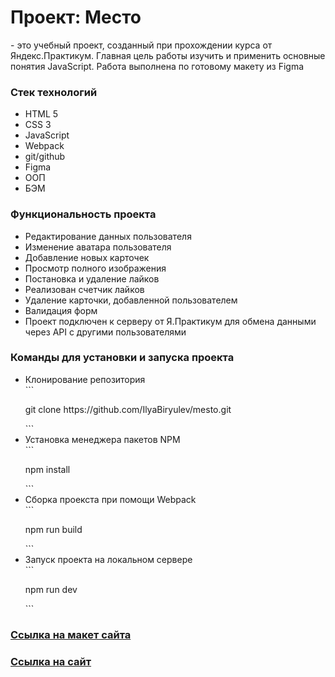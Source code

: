 <h1> Проект: Место</h1>
<p>- это учебный проект, созданный при прохождении курса от Яндекс.Практикум. Главная цель работы изучить и применить основные понятия JavaScript. Работа выполнена по готовому макету из Figma</p>

<h3>Стек технологий</h3>
<ul>
  <li>HTML 5</li>
  <li>CSS 3</li>
  <li>JavaScript</li>
  <li>Webpack</li>
  <li>git/github</li>
  <li>Figma</li>
  <li>ООП</li>
  <li>БЭМ</li>
</ul>

<h3>Функциональность проекта</h3>
<ul>
  <li>Редактирование данных пользователя</li>
  <li>Изменение аватара пользователя</li>
  <li>Добавление новых карточек</li>
  <li>Просмотр полного изображения</li>
  <li>Постановка и удаление лайков</li>
  <li>Реализован счетчик лайков</li>
  <li>Удаление карточки, добавленной пользователем</li>
  <li>Валидация форм</li>
  <li>Проект подключен к серверу от Я.Практикум для обмена данными через API с другими пользователями</li>
</ul>

<h3>Команды для установки и запуска проекта</h3>
<ul>
  <li>Клонирование репозитория</li>
  ```<p>git clone https://github.com/IlyaBiryulev/mesto.git</p>```
  <li>Установка менеджера пакетов NPM</li>
  ```<p>npm install</p>```
  <li>Сборка проекста при помощи Webpack</li>
  ```<p>npm run build</p>```
  <li>Запуск проекта на локальном сервере</li>
  ```<p>npm run dev</p>```
</ul>

<h3><a href="https://www.figma.com/file/2cn9N9jSkmxD84oJik7xL7/JavaScript.-Sprint-4?node-id=0%3A1&t=rZ1yRexqgFY3MnVG-0">Ссылка на макет сайта</a></h3>
<h3><a href="https://ilyabiryulev.github.io/mesto/">Ссылка на сайт</a></h3>
